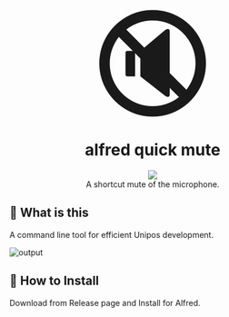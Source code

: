 <p align="center">
<span style="font-size: 12rem;line-height: 1;">🔇</span>
<h1 align="center">alfred quick mute</h1>
<p align="center">
<a href="https://github.com/sskmy1024y/alfred-quick-mute/blob/main/LICENSE"><img src="https://img.shields.io/badge/license-MIT-blue.svg"></a>
<br />
A shortcut mute of the microphone.
</p>

## 💬 What is this

A command line tool for efficient Unipos development.

![output](https://user-images.githubusercontent.com/16918590/167635760-03a46764-460f-49cc-a964-6834c094d751.gif)

## 📲 How to Install

Download from Release page and Install for Alfred.

